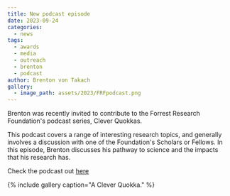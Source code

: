 ```yaml
---
title: New podcast episode
date: 2023-09-24
categories:
  - news
tags:
  - awards
  - media
  - outreach
  - brenton
  - podcast
author: Brenton von Takach
gallery:
  - image_path: assets/2023/FRFpodcast.png
---
```


Brenton was recently invited to contribute to the Forrest Research Foundation's podcast series, Clever Quokkas.

This podcast covers a range of interesting research topics, and generally involves a discussion with one of the Foundation's Scholars or Fellows. In this episode, Brenton discusses his pathway to science and the impacts that his research has.

Check the podcast out [here](https://open.spotify.com/episode/6tHeYmx8RZQN91jdvTw72j)

{% include gallery caption="A Clever Quokka." %}

